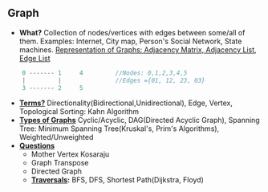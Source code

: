 ## Graph
- **What?** Collection of nodes/vertices with edges between some/all of them. Examples: Internet, City map, Person's Social Network, State machines. [Representation of Graphs: Adjacency Matrix, Adjacency List, Edge List](Questions/Representation)
```c
    0 ------- 1     4         //Nodes: 0,1,2,3,4,5
    |         |               //Edges ={01, 12, 23, 03}
    3 ------- 2     5
```
- **[Terms?](Terms)** Directionality(Bidirectional,Unidirectional), Edge, Vertex, Topological Sorting: Kahn Algorithm
- **[Types of Graphs](Types_of_Graphs)** Cyclic/Acyclic, DAG(Directed Acyclic Graph), Spanning Tree: Minimum Spanning Tree(Kruskal's, Prim's Algorithms), Weighted/Unweighted
- **[Questions](Questions)**
  - Mother Vertex Kosaraju
  - Graph Transpose
  - Directed Graph
  - **[Traversals](/DS_Questions/Algorithms/Traversals):** BFS, DFS, Shortest Path(Dijkstra, Floyd)
